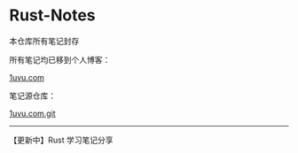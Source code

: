 # Rust-Notes

本仓库所有笔记封存

所有笔记均已移到个人博客：

[1uvu.com](http://1uvu.com/)

笔记源仓库：

[1uvu.com.git](https://github.com/1uvu/1uvu.com)

---

【更新中】Rust 学习笔记分享

